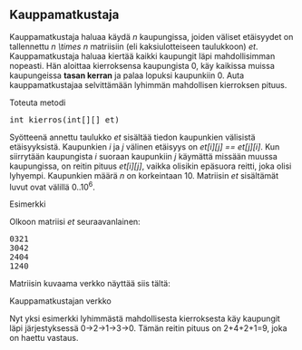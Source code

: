 ## Kauppamatkustaja ##

Kauppamatkustaja haluaa käydä <em>n</em> kaupungissa, joiden väliset etäisyydet on tallennettu <em>n \times n</em> matriisiin (eli kaksiulotteiseen taulukkoon) <em>et</em>.
Kauppamatkustaja haluaa kiertää kaikki kaupungit läpi mahdollisimman nopeasti. Hän aloittaa kierroksensa kaupungista 0, käy kaikissa muissa
kaupungeissa **tasan kerran** ja palaa lopuksi kaupunkiin 0. Auta kauppamatkustajaa selvittämään lyhimmän mahdollisen kierroksen pituus.

Toteuta metodi

<pre>int kierros(int[][] et)</pre>

Syötteenä annettu taulukko <em>et</em> sisältää tiedon kaupunkien välisistä etäisyyksistä. Kaupunkien <em>i</em> ja <em>j</em> välinen etäisyys on <em>et[i][j] == et[j][i]</em>.
Kun siirrytään kaupungista <em>i</em> suoraan kaupunkiin <em>j</em> käymättä missään muussa kaupungissa, on reitin pituus <em>et[i][j]</em>, vaikka olisikin epäsuora reitti,
joka olisi lyhyempi.
Kaupunkien määrä <em>n</em> on korkeintaan 10. Matriisin <em>et</em> sisältämät luvut ovat välillä 0..10<sup>6</sup>.

Esimerkki

Olkoon matriisi <em>et</em> seuraavanlainen:

<pre>0321
3042
2404
1240</pre>

Matriisin kuvaama verkko näyttää siis tältä:

Kauppamatkustajan verkko

Nyt yksi esimerkki lyhimmästä mahdollisesta kierroksesta käy kaupungit läpi järjestyksessä 0→2→1→3→0. Tämän reitin pituus on 2+4+2+1=9, joka on haettu vastaus.

